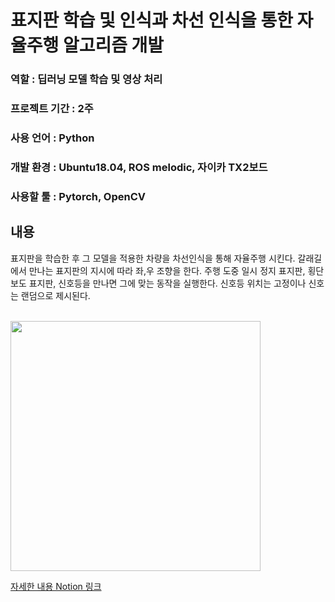 # 표지판 학습 및 인식과 차선 인식을 통한 자율주행 알고리즘 개발

### 역할 : 딥러닝 모델 학습 및 영상 처리
### 프로젝트 기간 : 2주
### 사용 언어 : Python
### 개발 환경 : Ubuntu18.04, ROS melodic, 자이카 TX2보드
### 사용할 툴 : Pytorch, OpenCV

## 내용
표지판을 학습한 후 그 모델을 적용한 차량을 차선인식을 통해 자율주행 시킨다. 갈래길에서 만나는 표지판의 지시에 따라 좌,우 조향을 한다. 주행 도중 일시 정지 표지판, 횡단 보도 표지판, 신호등을 만나면 그에 맞는 동작을 실행한다. 신호등 위치는 고정이나 신호는 랜덤으로 제시된다. 
<br>
<br>
   
<img src="https://user-images.githubusercontent.com/83506637/183899545-2cac8084-a47a-4ac6-be88-637ff390366c.jpg" width="400" height="400">


[자세한 내용 Notion 링크](https://tasteful-dianella-4f4.notion.site/610212687da24382809e5024f4667545)
